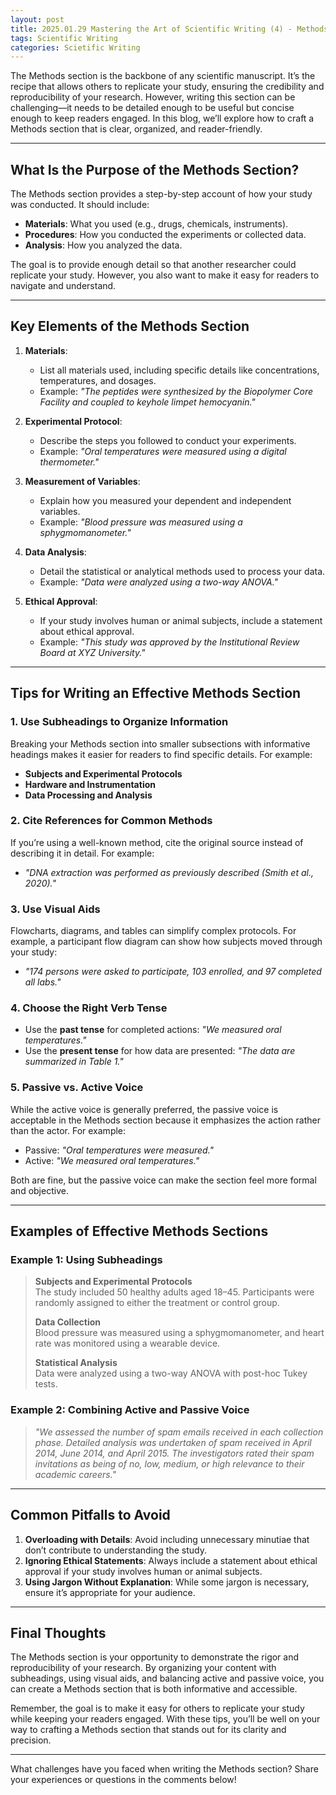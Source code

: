 ```yaml
---
layout: post
title: 2025.01.29 Mastering the Art of Scientific Writing (4) - Methods Section
tags: Scientific Writing
categories: Scietific Writing
---
```


The Methods section is the backbone of any scientific manuscript. It’s the recipe that allows others to replicate your study, ensuring the credibility and reproducibility of your research. However, writing this section can be challenging—it needs to be detailed enough to be useful but concise enough to keep readers engaged. In this blog, we’ll explore how to craft a Methods section that is clear, organized, and reader-friendly.  

---

## **What Is the Purpose of the Methods Section?**  

The Methods section provides a step-by-step account of how your study was conducted. It should include:  
- **Materials**: What you used (e.g., drugs, chemicals, instruments).  
- **Procedures**: How you conducted the experiments or collected data.  
- **Analysis**: How you analyzed the data.  

The goal is to provide enough detail so that another researcher could replicate your study. However, you also want to make it easy for readers to navigate and understand.  

---

## **Key Elements of the Methods Section**  

1. **Materials**:  
   - List all materials used, including specific details like concentrations, temperatures, and dosages.  
   - Example: *"The peptides were synthesized by the Biopolymer Core Facility and coupled to keyhole limpet hemocyanin."*  

2. **Experimental Protocol**:  
   - Describe the steps you followed to conduct your experiments.  
   - Example: *"Oral temperatures were measured using a digital thermometer."*  

3. **Measurement of Variables**:  
   - Explain how you measured your dependent and independent variables.  
   - Example: *"Blood pressure was measured using a sphygmomanometer."*  

4. **Data Analysis**:  
   - Detail the statistical or analytical methods used to process your data.  
   - Example: *"Data were analyzed using a two-way ANOVA."*  

5. **Ethical Approval**:  
   - If your study involves human or animal subjects, include a statement about ethical approval.  
   - Example: *"This study was approved by the Institutional Review Board at XYZ University."*  

---

## **Tips for Writing an Effective Methods Section**  

### 1. **Use Subheadings to Organize Information**  
Breaking your Methods section into smaller subsections with informative headings makes it easier for readers to find specific details. For example:  
- **Subjects and Experimental Protocols**  
- **Hardware and Instrumentation**  
- **Data Processing and Analysis**  

### 2. **Cite References for Common Methods**  
If you’re using a well-known method, cite the original source instead of describing it in detail. For example:  
- *"DNA extraction was performed as previously described (Smith et al., 2020)."*  

### 3. **Use Visual Aids**  
Flowcharts, diagrams, and tables can simplify complex protocols. For example, a participant flow diagram can show how subjects moved through your study:  
- *"174 persons were asked to participate, 103 enrolled, and 97 completed all labs."*  

### 4. **Choose the Right Verb Tense**  
- Use the **past tense** for completed actions: *"We measured oral temperatures."*  
- Use the **present tense** for how data are presented: *"The data are summarized in Table 1."*  

### 5. **Passive vs. Active Voice**  
While the active voice is generally preferred, the passive voice is acceptable in the Methods section because it emphasizes the action rather than the actor. For example:  
- Passive: *"Oral temperatures were measured."*  
- Active: *"We measured oral temperatures."*  

Both are fine, but the passive voice can make the section feel more formal and objective.  

---

## **Examples of Effective Methods Sections**  

### Example 1: Using Subheadings  
> **Subjects and Experimental Protocols**  
> The study included 50 healthy adults aged 18–45. Participants were randomly assigned to either the treatment or control group.  
>  
> **Data Collection**  
> Blood pressure was measured using a sphygmomanometer, and heart rate was monitored using a wearable device.  
>  
> **Statistical Analysis**  
> Data were analyzed using a two-way ANOVA with post-hoc Tukey tests.  

### Example 2: Combining Active and Passive Voice  
> *"We assessed the number of spam emails received in each collection phase. Detailed analysis was undertaken of spam received in April 2014, June 2014, and April 2015. The investigators rated their spam invitations as being of no, low, medium, or high relevance to their academic careers."*  

---

## **Common Pitfalls to Avoid**  

1. **Overloading with Details**: Avoid including unnecessary minutiae that don’t contribute to understanding the study.  
2. **Ignoring Ethical Statements**: Always include a statement about ethical approval if your study involves human or animal subjects.  
3. **Using Jargon Without Explanation**: While some jargon is necessary, ensure it’s appropriate for your audience.  

---

## **Final Thoughts**  

The Methods section is your opportunity to demonstrate the rigor and reproducibility of your research. By organizing your content with subheadings, using visual aids, and balancing active and passive voice, you can create a Methods section that is both informative and accessible.  

Remember, the goal is to make it easy for others to replicate your study while keeping your readers engaged. With these tips, you’ll be well on your way to crafting a Methods section that stands out for its clarity and precision.  

---

What challenges have you faced when writing the Methods section? Share your experiences or questions in the comments below!
